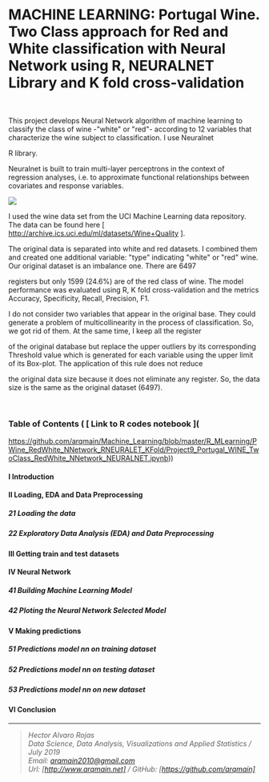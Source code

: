# MACHINE LEARNING: Portugal Wine. Two Class approach for Red and White classification with Neural Network using R, NEURALNET Library and K fold cross-validation

<br>

This project develops Neural Network algorithm of machine learning to classify the class of wine -"white" or "red"- according to 12 variables that characterize the wine subject to classification. I use Neuralnet 

R library.

Neuralnet is built to train multi-layer perceptrons in the context of regression analyses, i.e. to approximate functional relationships between covariates and response variables.


![](https://www.arqmain.net/GITHUBE/Images/DScience.png)



I used the wine data set from the UCI Machine Learning data repository. The data can be found here [ http://archive.ics.uci.edu/ml/datasets/Wine+Quality ]. 

The original data is separated into white and red datasets. I combined them and created one additional variable: "type" indicating "white" or "red" wine. Our original dataset is an imbalance one. There are 6497 

registers but only 1599 (24.6%) are of the red class of wine. The model performance was evaluated using R, K fold cross-validation and the metrics Accuracy, Specificity, Recall, Precision, F1.

I do not consider two variables that appear in the original base. They could generate a problem of multicollinearity in the process of classification. So, we got rid of them. At the same time, I keep all the register 

of the original database but replace the upper outliers by its corresponding Threshold value which is generated for each variable using the upper limit of its Box-plot. The application of this rule does not reduce 

the original data size because it does not eliminate any register. So, the data size is the same as the original dataset (6497).

<br>

### Table of Contents   (  [  Link to R codes notebook ]( 

https://github.com/arqmain/Machine_Learning/blob/master/R_MLearning/PWine_RedWhite_NNetwork_RNEURALET_KFold/Project9_Portugal_WINE_TwoClass_RedWhite_NNetwork_NEURALNET.ipynb))

#### I Introduction

#### II Loading, EDA and Data Preprocessing

##### 21 Loading the data

##### 22 Exploratory Data Analysis (EDA) and Data Preprocessing

#### III Getting train and test datasets

#### IV Neural Network

##### 41 Building Machine Learning Model

##### 42 Ploting the Neural Network Selected Model

#### V Making predictions

##### 51 Predictions model nn on training dataset

##### 52 Predictions model nn on testing dataset

##### 53 Predictions model nn on new dataset

#### VI Conclusion


<hr>

><i>Hector Alvaro Rojas<br>
>Data Science, Data Analysis, Visualizations and Applied Statistics / July 2019<br>
>Email: <arqmain2010@gmail.com> <br>
>Url: [http://www.arqmain.net]   /   GitHub: [https://github.com/arqmain]</i>
